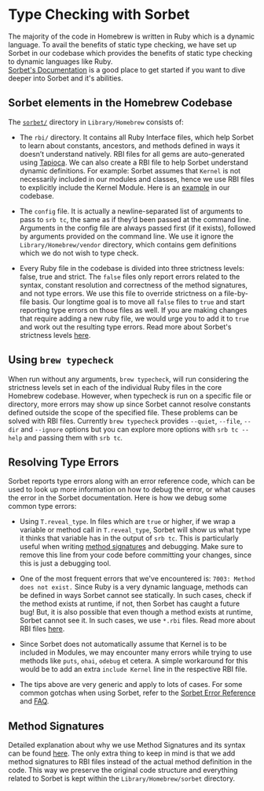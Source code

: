 # Type Checking with Sorbet

The majority of the code in Homebrew is written in Ruby which is a dynamic
language. To avail the benefits of static type checking, we have set up Sorbet in
our codebase which provides the benefits of static type checking to dynamic languages
like Ruby. <br> [Sorbet's Documentation](https://sorbet.org/docs/overview) is a
good place to get started if you want to dive deeper into Sorbet and it's abilities.

## Sorbet elements in the Homebrew Codebase

The [`sorbet/`](https://github.com/Homebrew/brew/tree/master/Library/Homebrew/sorbet)
directory in `Library/Homebrew` consists of:

- The `rbi/` directory. It contains all Ruby Interface files, which help Sorbet to
learn about constants, ancestors, and methods defined in ways it doesn’t understand
natively. RBI files for all gems are auto-generated using
[Tapioca](https://github.com/Shopify/tapioca#tapioca). We can also create a RBI
file to help Sorbet understand dynamic definitions.
For example: Sorbet assumes that `Kernel` is not necessarily included in our modules
and classes, hence we use RBI files to explicitly include the Kernel Module. Here is an
[example](https://github.com/Homebrew/brew/blob/72419630b4658da31556a0f6ef1dfa633cf4fe4f/Library/Homebrew/sorbet/rbi/homebrew.rbi#L3-L5)
in our codebase.

- The `config` file. It is actually a newline-separated list of arguments to pass to
`srb tc`, the same as if they’d been passed at the command line. Arguments in the config
file are always passed first (if it exists), followed by arguments provided on the
command line. We use it ignore the `Library/Homebrew/vendor` directory, which
contains gem definitions which we do not wish to type check.

- Every Ruby file in the codebase is divided into three strictness levels: false,
true and strict. The `false` files only
report errors related to the syntax, constant resolution and correctness of the
method signatures, and not type errors. We use this file to override strictness
on a file-by-file basis. Our longtime goal is to move all `false` files to `true`
and start reporting type errors on those files as well. If you are making changes
that require adding a new ruby file, we would urge you to add it to `true` and work
out the resulting type errors. Read more about Sorbet's strictness levels
[here](https://sorbet.org/docs/static#file-level-granularity-strictness-levels).

## Using `brew typecheck`

When run without any arguments, `brew typecheck`, will run considering the strictness levels
set in each of the individual Ruby files in the core Homebrew codebase. However, when
typecheck is run on a specific file or directory, more errors may show up since Sorbet
cannot resolve constants defined outside the scope of the specified file. These
problems can be solved with RBI files. Currently `brew typecheck` provides `--quiet`, `--file`,
`--dir` and `--ignore` options but you can explore more options with `srb tc --help` and
passing them with `srb tc`.

## Resolving Type Errors

Sorbet reports type errors along with an error reference code, which can be used
to look up more information on how to debug the error, or what causes the error in
the Sorbet documentation. Here is how we debug some common type errors:

* Using `T.reveal_type`. In files which are `true` or higher, if we wrap a variable
or method call in `T.reveal_type`, Sorbet will show us what type it thinks that
variable has in the output of `srb tc`. This is particularly useful when writing
[method signatures](https://sorbet.org/docs/sigs) and debugging. Make sure to
remove this line from your code before committing your changes, since this is
just a debugging tool.

* One of the most frequent errors that we've encountered is: `7003: Method does not exist.`
Since Ruby is a very dynamic language, methods can be defined in ways Sorbet cannot
see statically. In such cases, check if the method exists at runtime, if not, then
Sorbet has caught a future bug! But, it is also possible that even though a method
exists at runtime, Sorbet cannot see it. In such cases, we use `*.rbi` files.
Read more about RBI files [here](https://sorbet.org/docs/rbi).

* Since Sorbet does not automatically assume that Kernel is to be included in Modules,
we may encounter many errors while trying to use methods like `puts`, `ohai`, `odebug` et cetera.
A simple workaround for this would be to add an extra `include Kernel` line in the
respective RBI file.

* The tips above are very generic and apply to lots of cases. For some common gotchas
when using Sorbet, refer to the [Sorbet Error Reference](https://sorbet.org/docs/error-reference)
and [FAQ](https://sorbet.org/docs/faq).

## Method Signatures

Detailed explanation about why we use Method Signatures and its syntax can be found
[here](https://sorbet.org/docs/sigs). The only extra thing to keep in mind is that
we add method signatures to RBI files instead of the actual method definition in
the code. This way we preserve the original code structure and everything related to
Sorbet is kept within the `Library/Homebrew/sorbet` directory.
